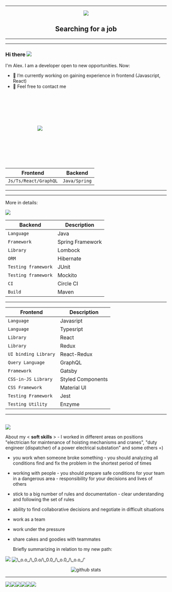 <hr/>
<p align="center">
 <img src="https://img.icons8.com/cotton/64/000000/barbell.png"/> <h2 align="center"> Searching for a job </h2>
<p/>
<hr/>
<hr/>

### Hi there <img src="https://img.icons8.com/dusk/100/000000/snowman.png"/> 

<!--
**naglec13/naglec13** is a ✨ _special_ ✨ repository because its `README.md` (this file) appears on your GitHub profile.

Here are some ideas to get you started:

- 🔭 I’m currently working on experiencing in Java EE, frontend
- 🌱 I’m currently learning Spring Framework and building projects via Agile approach, React, Redux
- 👯 I’m looking to collaborate on ...
- 🤔 I’m looking for help with ...
- 💬 Ask me about ...
- 📫 How to reach me: ...
- 😄 Pronouns: ...
- ⚡ Fun fact: ...
-->

 I'm Alex. I am a developer open to new opportunities. Now:
 
- 🔭 I’m currently working on gaining experience in frontend (Javascript, React) 
- 👯 Feel free to contact me  

<p>
<img src='https://media.giphy.com/media/vzO0Vc8b2VBLi/source.gif' 
     vspace='100' hspace='100'>
 </p>
 

 
 | Frontend | Backend |
| --- | --- |
| `Js/Ts/React/GraphQL` | `Java/Spring` |
---
---
 
 More in details: 
 
 <img src="https://img.icons8.com/dusk/64/000000/iceberg.png"/>
 
  | Backend | Description |
| --- | --- |
| `Language` | Java |
| `Framework` | Spring Framework  |
| `Library` | Lombock |
| `ORM` | Hibernate|
| `Testing framework` | JUnit |
| `Testing framework` | Mockito |
| `CI` | Circle CI |
| `Build` | Maven |
  ---
  | Frontend | Description |
| --- | --- |
| `Language` | Javasript |
| `Language` | Typesript |
| `Library` | React |
| `Library` | Redux |
| `UI binding Library` | React-Redux |
| `Query Language` | GraphQL |
| `Framework` | Gatsby |
| `CSS-in-JS Library` | Styled Components |
| `CSS Framework` | Material UI |
| `Testing Framework` | Jest |
| `Testing Utility` | Enzyme |

---
<br>

<img src="https://img.icons8.com/dusk/64/000000/people-working-together.png"/>

About my < <b>soft skills</b> > - I worked in different areas on positions "electrician for maintenance of hoisting mechanisms and cranes", "duty engineer (dispatcher) of a power electrical substation" and some others =)
  - you work when someone broke something - you should analyzing all conditions find and fix the problem in the shortest period of times
  - working with people - you should prepare safe conditions for your team in a dangerous area - responsibility for your decisions and lives of others
- stick to a big number of rules and documentation - clear understanding and following the set of rules
- ability to find collaborative decisions and negotiate in difficult situations
- work as a team
- work under the pressure
- share cakes and goodies with teammates
  
  Briefly summarizing in relation to my new path:
 
<img src='https://media.giphy.com/media/BuReg1EyvWaac/giphy.gif'>
<img src='https://visitor-badge.glitch.me/badge?page_id=naglec13.naglec13'
alt= \_o.o_/\_0.o/\_0.0_/\_o.0_/\_o.o_/'>

<p align = 'center'>
  <img src="https://github-readme-stats.vercel.app/api/?username=naglec13&show_icons=true&theme=dark" alt="github stats"/></br>
</p>

---


<img src="https://img.icons8.com/dusk/64/000000/java-coffee-cup-logo.png"/><img src="https://img.icons8.com/color/64/000000/spring-logo.png"/><img src="https://img.icons8.com/color/64/000000/javascript.png"/><img src="https://img.icons8.com/color/64/000000/typescript.png"/><img src="https://img.icons8.com/officel/64/000000/react.png"/><img src="https://img.icons8.com/color/64/000000/material-ui.png"/>
